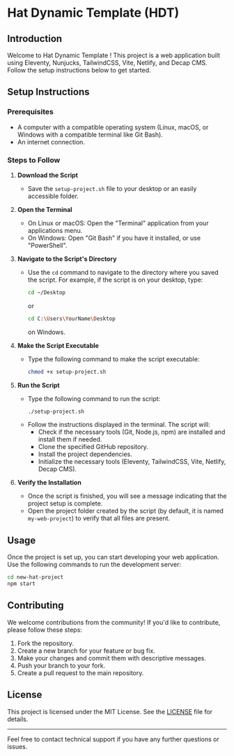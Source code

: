 # Hat Dynamic Template (HDT)

## Introduction

Welcome to Hat Dynamic Template ! This project is a web application built using Eleventy, Nunjucks, TailwindCSS, Vite, Netlify, and Decap CMS. Follow the setup instructions below to get started.

## Setup Instructions

### Prerequisites

- A computer with a compatible operating system (Linux, macOS, or Windows with a compatible terminal like Git Bash).
- An internet connection.

### Steps to Follow

1. **Download the Script**
   - Save the `setup-project.sh` file to your desktop or an easily accessible folder.

2. **Open the Terminal**
   - On Linux or macOS: Open the "Terminal" application from your applications menu.
   - On Windows: Open "Git Bash" if you have it installed, or use "PowerShell".

3. **Navigate to the Script's Directory**
   - Use the `cd` command to navigate to the directory where you saved the script. For example, if the script is on your desktop, type:
     ```sh
     cd ~/Desktop
     ```
     or
     ```sh
     cd C:\Users\YourName\Desktop
     ```
     on Windows.

4. **Make the Script Executable**
   - Type the following command to make the script executable:
     ```sh
     chmod +x setup-project.sh
     ```

5. **Run the Script**
   - Type the following command to run the script:
     ```sh
     ./setup-project.sh
     ```
   - Follow the instructions displayed in the terminal. The script will:
     - Check if the necessary tools (Git, Node.js, npm) are installed and install them if needed.
     - Clone the specified GitHub repository.
     - Install the project dependencies.
     - Initialize the necessary tools (Eleventy, TailwindCSS, Vite, Netlify, Decap CMS).

6. **Verify the Installation**
   - Once the script is finished, you will see a message indicating that the project setup is complete.
   - Open the project folder created by the script (by default, it is named `my-web-project`) to verify that all files are present.

## Usage

Once the project is set up, you can start developing your web application. Use the following commands to run the development server:

```sh
cd new-hat-project
npm start
```

## Contributing

We welcome contributions from the community! If you'd like to contribute, please follow these steps:

1. Fork the repository.
2. Create a new branch for your feature or bug fix.
3. Make your changes and commit them with descriptive messages.
4. Push your branch to your fork.
5. Create a pull request to the main repository.

## License

This project is licensed under the MIT License. See the [LICENSE](LICENSE) file for details.

---

Feel free to contact technical support if you have any further questions or issues.